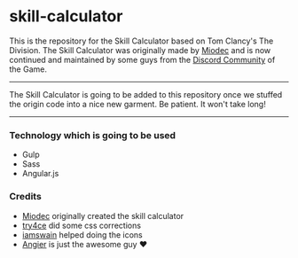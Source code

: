 # skill-calculator

This is the repository for the Skill Calculator based on Tom Clancy's The Division. The Skill Calculator was originally made by [Miodec](https://www.reddit.com/user/miodec) and is now continued and maintained by some guys from the [Discord Community](http://thedivisiondiscord.com) of the Game.

---
The Skill Calculator is going to be added to this repository once we stuffed the origin code into a nice new garment.
Be patient. It won't take long!

---

### Technology which is going to be used

- Gulp
- Sass
- Angular.js

### Credits

- [Miodec](https://www.reddit.com/user/miodec) originally created the skill calculator
- [try4ce](https://www.reddit.com/user/try4ce) did some css corrections
- [iamswain](https://www.reddit.com/user/iamswain) helped doing the icons
- [Angier](https://www.reddit.com/user/angier) is just the awesome guy :heart:
